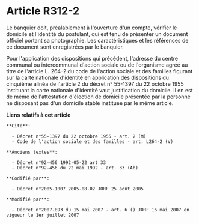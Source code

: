 # Article R312-2

Le banquier doit, préalablement à l'ouverture d'un compte, vérifier le domicile et l'identité du postulant, qui est tenu de
présenter un document officiel portant sa photographie. Les caractéristiques et les références de ce document sont
enregistrées par le banquier.

Pour l'application des dispositions qui précèdent, l'adresse du centre communal ou intercommunal d'action sociale ou de
l'organisme agréé au titre de l'article L. 264-2 du code de l'action sociale et des familles figurant sur la carte nationale
d'identité en application des dispositions du cinquième alinéa de l'article 2 du décret n° 55-1397 du 22 octobre 1955
instituant la carte nationale d'identité vaut justification du domicile. Il en est de même de l'attestation d'élection de
domicile présentée par la personne ne disposant pas d'un domicile stable instituée par le même article.

**Liens relatifs à cet article**

	**Cite**:

	  - Décret n°55-1397 du 22 octobre 1955 - art. 2 (M)
	  - Code de l'action sociale et des familles - art. L264-2 (V)

	**Anciens textes**:

	  - Décret n°92-456 1992-05-22 art 33
	  - Décret n°92-456 du 22 mai 1992 - art. 33 (Ab)

	**Codifié par**:

	  - Décret n°2005-1007 2005-08-02 JORF 25 août 2005

	**Modifié par**:

	  - Décret n°2007-893 du 15 mai 2007 - art. 6 () JORF 16 mai 2007 en vigueur le 1er juillet 2007
